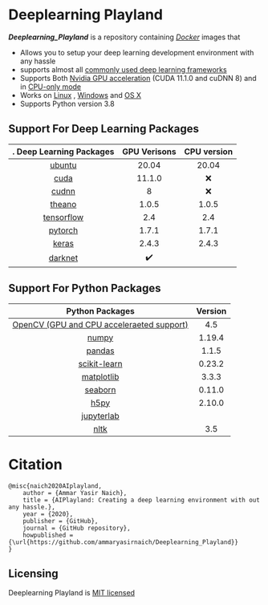# Deeplearning Playland
***Deeplearning_Playland*** is a repository containing  [*Docker*](http://www.docker.com/) images that
- Allows you to setup your deep learning development environment with any hassle
- supports almost all [commonly used deep learning frameworks](#Available-tags)
- Supports Both [Nvidia GPU acceleration](#GPU) (CUDA 11.1.0 and cuDNN 8) and   in [CPU-only mode](#GPU)
- Works on [Linux](#) , [Windows](#)  and [OS X](#)
-  Supports Python version 3.8



## Support For Deep Learning Packages 


. Deep Learning Packages                              | GPU Verisons         | CPU version|
:------------------------------------------------: | :------------------: | :------------------:  | 
 [ubuntu](https://www.ubuntu.com)                  | 20.04           |       20.04            |
 [cuda](https://developer.nvidia.com/cuda-zone)    | 11.1.0              |     :x:                |
 [cudnn](https://developer.nvidia.com/cudnn)       | 8                   |     :x:                |
 [theano](http://deeplearning.net/software/theano) | 1.0.5               |1.0.5                 |                       
 [tensorflow](http://www.tensorflow.org)           | 2.4                 | 2.4                  |                        
 [pytorch](http://pytorch.org)                     | 1.7.1               |        1.7.1           |                        
 [keras](https://keras.io)                         | 2.4.3               |              2.4.3     |                        
 [darknet](https://pjreddie.com/darknet/)          | :heavy_check_mark:                  |                       | 


## Support For Python Packages 

 Python Packages       |  Version |
:---------------------: | :------: |
[OpenCV (GPU and CPU acceleraeted support)]()                 |  4.5
[numpy]()                  | 1.19.4 
[pandas]()                | 1.1.5
[scikit-learn]()           | 0.23.2
[matplotlib]()             | 3.3.3
[seaborn]()                |  0.11.0
[h5py]()                   |  2.10.0
[jupyterlab]()           |
[nltk]()                 | 3.5 




# Citation
```
@misc{naich2020AIplayland,
    author = {Ammar Yasir Naich},
    title = {AIPlayland: Creating a deep learning environment with out any hassle.},
    year = {2020},
    publisher = {GitHub},
    journal = {GitHub repository},
    howpublished = {\url{https://github.com/ammaryasirnaich/Deeplearning_Playland}}
}
```

## Licensing
Deeplearning Playland is [MIT licensed]()